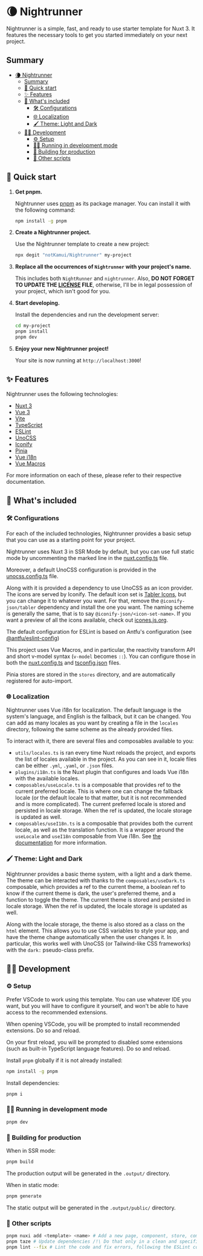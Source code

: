 # 🌘 Nightrunner

Nightrunner is a simple, fast, and ready to use starter template for Nuxt 3.
It features the necessary tools to get you started immediately on your next project.

## Summary

- [🌘 Nightrunner](#-nightrunner)
  - [Summary](#summary)
  - [🚀 Quick start](#-quick-start)
  - [✨ Features](#-features)
  - [🤔 What's included](#-whats-included)
    - [🛠️ Configurations](#️-configurations)
    - [🌐 Localization](#-localization)
    - [🖌️ Theme: Light and Dark](#️-theme-light-and-dark)
  - [🧑‍💻 Development](#-development)
    - [⚙️ Setup](#️-setup)
    - [🏃‍♂️ Running in development mode](#️-running-in-development-mode)
    - [💪 Building for production](#-building-for-production)
    - [📝 Other scripts](#-other-scripts)


## 🚀 Quick start

1. **Get pnpm.**

    Nightrunner uses [pnpm](https://pnpm.io/) as its package manager. You can install it with the following command:
    ```bash
    npm install -g pnpm
    ```

2. **Create a Nightrunner project.**

    Use the Nightrunner template to create a new project:

    ```bash
    npx degit "notKamui/Nightrunner" my-project
    ```

3. **Replace all the occurrences of `Nightrunner` with your project's name.**

    This includes both `NightRunner` and `nightrunner`. Also, **DO NOT FORGET TO UPDATE THE [LICENSE](LICENSE) FILE**, otherwise, I'll be in legal possession of your project, which isn't good for you.

3. **Start developing.**

    Install the dependencies and run the development server:
    ```bash
    cd my-project
    pnpm install
    pnpm dev
    ```

4. **Enjoy your new Nightrunner project!**

    Your site is now running at `http://localhost:3000`!

## ✨ Features

Nightrunner uses the following technologies:

- [Nuxt 3](https://v3.nuxtjs.org/)
- [Vue 3](https://v3.vuejs.org/)
- [Vite](https://vitejs.dev/)
- [TypeScript](https://www.typescriptlang.org/)
- [ESLint](https://eslint.org/)
- [UnoCSS](https://unocss.org/)
- [Iconify](https://iconify.design/)
- [Pinia](https://pinia.vuejs.org)
- [Vue i18n](https://vue-i18n.intlify.dev/)
- [Vue Macros](https://vue-macros.sxzz.moe)

For more information on each of these, please refer to their respective documentation.

## 🤔 What's included

### 🛠️ Configurations

For each of the included technologies, Nightrunner provides a basic setup that you can use as a starting point for your project.

Nightrunner uses Nuxt 3 in SSR Mode by default, but you can use full static mode by uncommenting the marked line in the [nuxt.config.ts](nuxt.config.ts) file.

Moreover, a default UnoCSS configuration is provided in the [unocss.config.ts](unocss.config.ts) file.

Along with it is provided a dependency to use UnoCSS as an icon provider. The icons are served by Iconify. The default icon set is [Tabler Icons](https://tablericons.com/), but you can change it to whatever you want. For that, remove the `@iconify-json/tabler` dependency and install the one you want. The naming scheme is generally the same, that is to say `@iconify-json/<icon-set-name>`. If you want a preview of all the icons available, check out [icones.js.org](https://icones.js.org/).

The default configuration for ESLint is based on Antfu's configuration (see [@antfu/eslint-config](https://www.npmjs.com/package/@antfu/eslint-config))

This project uses Vue Macros, and in particular, the reactivity transform API and short v-model syntax (`v-model` becomes `::`). You can configure those in both the [nuxt.config.ts](nuxt.config.ts) and [tsconfig.json](tsconfig.json) files.

Pinia stores are stored in the `stores` directory, and are automatically registered for auto-import.

### 🌐 Localization

Nightrunner uses Vue i18n for localization. The default language is the system's language, and English is the fallback, but it can be changed. You can add as many locales as you want by creating a file in the `locales` directory, following the same scheme as the already provided files.

To interact with it, there are several files and composables available to you:

- `utils/locales.ts` is ran every time Nuxt reloads the project, and exports the list of locales available in the project. As you can see in it, locale files can be either `.yml`, `.yaml`, or `.json` files.
- `plugins/i18n.ts` is the Nuxt plugin that configures and loads Vue i18n with the available locales.
- `composables/useLocale.ts` is a composable that provides ref to the current preferred locale. This is where one can change the fallback locale (or the default locale to that matter, but it is not recommended and is more complicated). The current preferred locale is stored and persisted in locale storage. When the ref is updated, the locale storage is updated as well.
- `composables/useI18n.ts` is a composable that provides both the current locale, as well as the translation function. It is a wrapper around the `useLocale` and `useI18n` composable from Vue i18n. See [the documentation](https://vue-i18n.intlify.dev/guide/) for more information.

### 🖌️ Theme: Light and Dark

Nightrunner provides a basic theme system, with a light and a dark theme. The theme can be interacted with thanks to the `composables/useDark.ts` composable, which provides a ref to the current theme, a boolean ref to know if the current theme is dark, the user's preferred theme, and a function to toggle the theme. The current theme is stored and persisted in locale storage. When the ref is updated, the locale storage is updated as well.

Along with the locale storage, the theme is also stored as a class on the `html` element. This allows you to use CSS variables to style your app, and have the theme change automatically when the user changes it. In particular, this works well with UnoCSS (or Tailwind-like CSS frameworks) with the `dark:` pseudo-class prefix.

## 🧑‍💻 Development

### ⚙️ Setup

Prefer VSCode to work using this template. You can use whatever IDE you want, but you will have to configure it yourself, 
and won't be able to have access to the recommended extensions.

When opening VSCode, you will be prompted to install recommended extensions. Do so and reload.

On your first reload, you will be prompted to disabled some extensions (such as built-in TypeScript language features). Do so and reload.

Install `pnpm` globally if it is not already installed:

```bash
npm install -g pnpm
```

Install dependencies:

```bash
pnpm i
```

### 🏃‍♂️ Running in development mode

```bash
pnpm dev
```

### 💪 Building for production

When in SSR mode:

```bash	
pnpm build
```

The production output will be generated in the `.output/` directory.

When in static mode:

```bash
pnpm generate
```

The static output will be generated in the `.output/public/` directory.

### 📝 Other scripts

```bash
pnpm nuxi add <template> <name> # Add a new page, component, store, composable, etc.
pnpm taze # Update dependencies /!\ Do that only in a clean and specific branch /!\
pnpm lint --fix # Lint the code and fix errors, following the ESLint configuration
```
